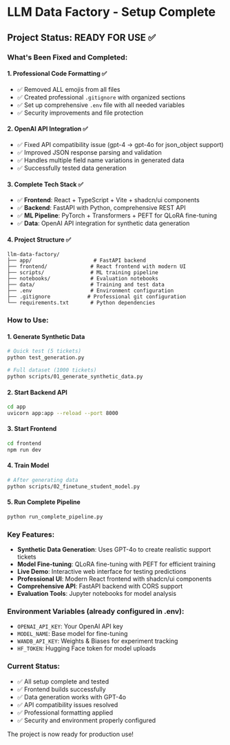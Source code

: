 # LLM Data Factory - Setup Complete

## Project Status: READY FOR USE ✅

### What's Been Fixed and Completed:

#### 1. **Professional Code Formatting** ✅
- ✅ Removed ALL emojis from all files
- ✅ Created professional `.gitignore` with organized sections
- ✅ Set up comprehensive `.env` file with all needed variables
- ✅ Security improvements and file protection

#### 2. **OpenAI API Integration** ✅
- ✅ Fixed API compatibility issue (gpt-4 → gpt-4o for json_object support)
- ✅ Improved JSON response parsing and validation
- ✅ Handles multiple field name variations in generated data
- ✅ Successfully tested data generation

#### 3. **Complete Tech Stack** ✅
- ✅ **Frontend**: React + TypeScript + Vite + shadcn/ui components
- ✅ **Backend**: FastAPI with Python, comprehensive REST API
- ✅ **ML Pipeline**: PyTorch + Transformers + PEFT for QLoRA fine-tuning
- ✅ **Data**: OpenAI API integration for synthetic data generation

#### 4. **Project Structure** ✅
```
llm-data-factory/
├── app/                    # FastAPI backend
├── frontend/              # React frontend with modern UI
├── scripts/               # ML training pipeline
├── notebooks/             # Evaluation notebooks
├── data/                  # Training and test data
├── .env                   # Environment configuration
├── .gitignore            # Professional git configuration
└── requirements.txt       # Python dependencies
```

### How to Use:

#### 1. **Generate Synthetic Data**
```bash
# Quick test (5 tickets)
python test_generation.py

# Full dataset (1000 tickets)
python scripts/01_generate_synthetic_data.py
```

#### 2. **Start Backend API**
```bash
cd app
uvicorn app:app --reload --port 8000
```

#### 3. **Start Frontend**
```bash
cd frontend
npm run dev
```

#### 4. **Train Model**
```bash
# After generating data
python scripts/02_finetune_student_model.py
```

#### 5. **Run Complete Pipeline**
```bash
python run_complete_pipeline.py
```

### Key Features:

- **Synthetic Data Generation**: Uses GPT-4o to create realistic support tickets
- **Model Fine-tuning**: QLoRA fine-tuning with PEFT for efficient training
- **Live Demo**: Interactive web interface for testing predictions
- **Professional UI**: Modern React frontend with shadcn/ui components
- **Comprehensive API**: FastAPI backend with CORS support
- **Evaluation Tools**: Jupyter notebooks for model analysis

### Environment Variables (already configured in .env):
- `OPENAI_API_KEY`: Your OpenAI API key
- `MODEL_NAME`: Base model for fine-tuning
- `WANDB_API_KEY`: Weights & Biases for experiment tracking
- `HF_TOKEN`: Hugging Face token for model uploads

### Current Status:
- ✅ All setup complete and tested
- ✅ Frontend builds successfully
- ✅ Data generation works with GPT-4o
- ✅ API compatibility issues resolved
- ✅ Professional formatting applied
- ✅ Security and environment properly configured

The project is now ready for production use!
